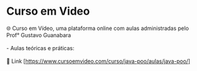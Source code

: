 # Curso em Video
 🌐 Curso em Vídeo, uma plataforma online com aulas administradas pelo Prof° Gustavo Guanabara 
 <br></br>
     - Aulas teóricas e práticas:
 <br></br>
  🔗 Link [https://www.cursoemvideo.com/curso/java-poo/aulas/java-poo/]
     
